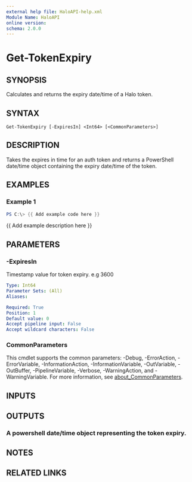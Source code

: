 ```yaml
---
external help file: HaloAPI-help.xml
Module Name: HaloAPI
online version:
schema: 2.0.0
---
```


# Get-TokenExpiry

## SYNOPSIS
Calculates and returns the expiry date/time of a Halo token.

## SYNTAX

```
Get-TokenExpiry [-ExpiresIn] <Int64> [<CommonParameters>]
```

## DESCRIPTION
Takes the expires in time for an auth token and returns a PowerShell date/time object containing the expiry date/time of the token.

## EXAMPLES

### Example 1
```powershell
PS C:\> {{ Add example code here }}
```

{{ Add example description here }}

## PARAMETERS

### -ExpiresIn
Timestamp value for token expiry.
e.g 3600

```yaml
Type: Int64
Parameter Sets: (All)
Aliases:

Required: True
Position: 1
Default value: 0
Accept pipeline input: False
Accept wildcard characters: False
```

### CommonParameters
This cmdlet supports the common parameters: -Debug, -ErrorAction, -ErrorVariable, -InformationAction, -InformationVariable, -OutVariable, -OutBuffer, -PipelineVariable, -Verbose, -WarningAction, and -WarningVariable. For more information, see [about_CommonParameters](http://go.microsoft.com/fwlink/?LinkID=113216).

## INPUTS

## OUTPUTS

### A powershell date/time object representing the token expiry.
## NOTES

## RELATED LINKS
